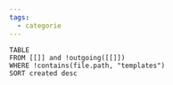 ```yaml
---
tags:
  - categorie
---
```




```dataview
TABLE
FROM [[]] and !outgoing([[]])
WHERE !contains(file.path, "templates")
SORT created desc
```
